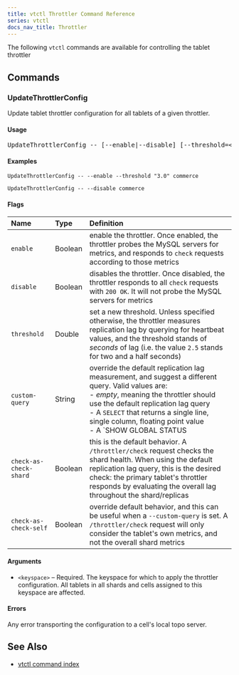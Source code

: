 ```yaml
---
title: vtctl Throttler Command Reference
series: vtctl
docs_nav_title: Throttler
---
```


The following `vtctl` commands are available for controlling the tablet throttler

## Commands

### UpdateThrottlerConfig

Update tablet throttler configuration for all tablets of a given throttler.

#### Usage

<pre class="command-example">UpdateThrottlerConfig -- [--enable|--disable] [--threshold=&lt;float64&gt;] [--custom-query=&lt;query&gt;] [--check-as-check-self|--check-as-check-shard] &lt;keyspace&gt;</pre>

#### Examples

```UpdateThrottlerConfig -- --enable --threshold "3.0" commerce```

```UpdateThrottlerConfig -- --disable commerce```


#### Flags

| Name | Type | Definition |
| :-------- | :--------- | :--------- |
| `enable` | Boolean | enable the throttler. Once enabled, the throttler probes the MySQL servers for metrics, and responds to `check` requests according to those metrics |
| `disable` | Boolean | disables the throttler. Once disabled, the throttler responds to all `check` requests with `200 OK`. It will not probe the MySQL servers for metrics |
| `threshold` | Double | set a new threshold. Unless specified otherwise, the throttler measures replication lag by querying for heartbeat values, and the threshold stands of _seconds_ of lag (i.e. the value `2.5` stands for two and a half seconds) |
| `custom-query` | String | override the default replication lag measurement, and suggest a different query. Valid values are:<br />  - _empty_, meaning the throttler should use the default replication lag query<br />  - A `SELECT` that returns a single line, single column, floating point value<br />  - A `SHOW GLOBAL STATUS|VARIABLES LIKE '...'`, for example `show global status like 'threads_running'` |
| `check-as-check-shard` | Boolean | this is the default behavior. A `/throttler/check` request checks the shard health. When using the default replication lag query, this is the desired check: the primary tablet's throttler responds by evaluating the overall lag throughout the shard/replicas |
| `check-as-check-self` | Boolean | override default behavior, and this can be useful when a `--custom-query` is set. A `/throttler/check` request will only consider the tablet's own metrics, and not the overall shard metrics |


#### Arguments

* <code>&lt;keyspace&gt;</code> &ndash; Required. The keyspace for which to apply the throttler configuration. All tablets in all shards and cells assigned to this keyspace are affected.

#### Errors

Any error transporting the configuration to a cell's local topo server.

## See Also

* [vtctl command index](../../vtctl)
